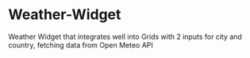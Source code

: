 # Weather-Widget
Weather Widget that integrates well into Grids with 2 inputs for city and country, fetching data from Open Meteo API
